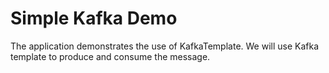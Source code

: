 # Simple Kafka Demo

The application demonstrates the use of KafkaTemplate. We will use Kafka template to produce and consume the message.
